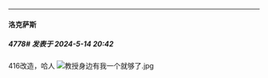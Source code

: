 ﻿
*****

####  洛克萨斯  
##### 4778#       发表于 2024-5-14 20:42

416改造，哈人
<img src="https://static.saraba1st.com/image/smiley/face2017/057.png" referrerpolicy="no-referrer">教授身边有我一个就够了.jpg


